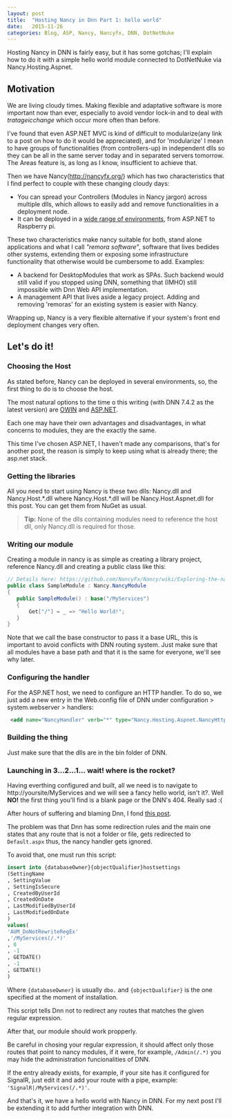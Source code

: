 ```yaml
---
layout: post
title:  "Hosting Nancy in Dnn Part 1: hello world"
date:   2015-11-26
categories: Blog, ASP, Nancy, Nancyfx, DNN, DotNetNuke
---
```


Hosting Nancy in DNN is fairly easy, but it has some gotchas; I'll explain how to do it with a simple hello world module connected to DotNetNuke via Nancy.Hosting.Aspnet.  

## Motivation

We are living cloudy times. Making flexible and adaptative software is more important now than ever, especially to avoid vendor lock-in and to deal with $tratageic change$ which occur more often than before.

I've found that even ASP.NET MVC is kind of difficult to modularize(any link to a post on how to do it would be appreciated), and for 'modularize' I mean to have groups of functionalities (from controllers-up) in independent dlls so they can be all in the same server today and in separated servers tomorrow.  The Areas feature is, as long as I know, insufficient to achieve that.

Then we have Nancy(http://nancyfx.org/) which has two characteristics that I find perfect to couple with these changing cloudy days:

* You can spread your Controllers (Modules in Nancy jargon) across multiple dlls, which allows to easily add and remove functionalities in a deployment node.
* It can be deployed in a [wide range of environments](https://github.com/NancyFx/Nancy/wiki/Documentation#hosting), from ASP.NET to Raspberry pi.

These two characteristics make nancy suitable for both, stand alone applications and what I call *"remora software"*, software that lives bedides other systems, extending them or exposing some infrastructure functionality that otherwise would be cumbersome to add. Examples:

* A backend for DesktopModules that work as SPAs. Such backend would still valid if you stopped using DNN, something that (IMHO) still impossible with Dnn Web API implementation.
* A management API that lives aside a legacy project. Adding and removing 'remoras' for an existing system is easier with Nancy.

Wrapping up, Nancy is a very flexible alternative if your system's front end deployment changes very often.

## Let's do it!

### Choosing the Host

As stated before, Nancy can be deployed in several environments, so, the first thing to do is to choose the host.

The most natural options to the time o this writing (with DNN 7.4.2 as the latest version) are [OWIN](https://github.com/NancyFx/Nancy/wiki/Hosting-nancy-with-owin) and [ASP.NET](https://github.com/NancyFx/Nancy/wiki/Hosting-Nancy-with-asp.net).

Each one may have their own advantages and disadvantages, in what concerns to modules, they are the exactly the same.

This time I've chosen ASP.NET, I haven't made any comparisons, that's for another post, the reason is simply to keep using what is already there; the asp.net stack.

### Getting the libraries
 
 All you need to start using Nancy is these two dlls: Nancy.dll and Nancy.Host.\*.dll where Nancy.Host.\*.dll will be Nancy.Host.Aspnet.dll for this post. You can get them from NuGet as usual.
 
 > **Tip:** None of the dlls containing modules need to reference the host dll, only Nancy.dll is required for those. 
 
### Writing our module
 
 Creating a module in nancy is as simple as creating a library project, reference Nancy.dll and creating a public class like this:
 
 ```csharp
 // Details here: https://github.com/NancyFx/Nancy/wiki/Exploring-the-nancy-module
 public class SampleModule : Nancy.NancyModule
{
    public SampleModule() : base("/MyServices")
    {
        Get["/"] = _ => "Hello World!";
    }
}
 ```
 
Note that we call the base constructor to pass it a base URL, this is important to avoid conflicts with DNN routing system. Just make sure that all modules have a base path and that it is the same for everyone, we'll see why later.
 
### Configuring the handler
 
For the ASP.NET host, we need to configure an HTTP handler. To do so, we just add a new entry in the Web.config file of DNN under configuration > system.webserver > handlers:
 
```xml
 <add name="NancyHandler" verb="*" type="Nancy.Hosting.Aspnet.NancyHttpRequestHandler" path="MyServices*" /> 
```
 
### Building the thing
 
 Just make sure that the dlls are in the bin folder of DNN.
 
### Launching in 3...2...1... wait! where is the rocket?
 
Having everthing configured and built, all we need is to navigate to http://yoursite/MyServices and we will see a fancy hello world, isn't it?. Well **NO!** the first thing you'll find is a blank page or the DNN's 404. Really sad :(
	 
After hours of suffering and blaming Dnn, I fond [this post](http://www.dnnsoftware.com/community-blog/cid/154902/getting-signalr-to-work-with-advanced-urls-in-dnn-71). 

The problem was that Dnn has some redirection rules and the main one states that any route that is not a folder or file, gets redirected to `Default.aspx` thus, the nancy handler gets ignored.

To avoid that, one must run this script:

```sql
insert into {databaseOwner}{objectQualifier}hostsettings
(SettingName
, SettingValue
, SettingIsSecure 
, CreatedByUserId
, CreatedOnDate
, LastModifiedByUserId
, LastModifiedOnDate
)
values(
'AUM_DoNotRewriteRegEx'
,'/MyServices(/.*)'
, 0
, -1
, GETDATE()
, -1
, GETDATE()
)  
```

Where  `{databaseOwner}` is usually `dbo.` and `{objectQualifier}` is the one specified at the moment of installation.

This script tells Dnn not to redirect any routes that matches the given regular expression.

After that, our module should work propperly.

Be careful in chosing your regular expression, it should affect only those routes that point to nancy modules, if it were, for example, `/Admin(/.*)` you may hide the administration funcionalities of DNN.

If the entry already exists, for example, if your site has it configured for SignalR, just edit it and add your route with a pipe, example: `'SignalR|/MyServices(/.*)'`.

And that's it, we have a hello world with Nancy in DNN. For my next post I'll be extending it to add further integration with DNN.
